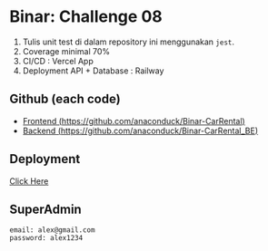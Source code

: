 # Binar: Challenge 08

1. Tulis unit test di dalam repository ini menggunakan `jest`.
3. Coverage minimal 70%
4. CI/CD : Vercel App
5. Deployment API + Database : Railway

## Github (each code)
- [Frontend (https://github.com/anaconduck/Binar-CarRental)](https://github.com/anaconduck/Binar-CarRental)
- [Backend (https://github.com/anaconduck/Binar-CarRental_BE)](https://github.com/anaconduck/Binar-CarRental_BE)

## Deployment
[Click Here](https://sssss/)

## SuperAdmin
```
email: alex@gmail.com
password: alex1234
```
